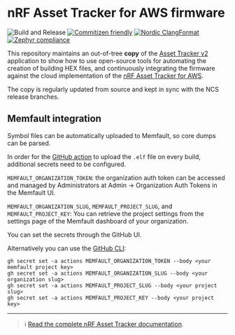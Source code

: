 # nRF Asset Tracker for AWS firmware

![Build and Release](https://github.com/NordicSemiconductor/asset-tracker-cloud-firmware-aws/workflows/Build%20and%20Release/badge.svg)
[![Commitizen friendly](https://img.shields.io/badge/commitizen-friendly-brightgreen.svg)](http://commitizen.github.io/cz-cli/)
[![Nordic ClangFormat](https://img.shields.io/static/v1?label=Nordic&message=ClangFormat&labelColor=00A9CE&color=337ab7)](https://github.com/nrfconnect/sdk-nrf/blob/main/.clang-format)
[![Zephyr compliance](https://img.shields.io/static/v1?label=Zephyr&message=compliance&labelColor=4e109e&color=337ab7)](https://docs.zephyrproject.org/latest/contribute/index.html#coding-style)

This repository maintains an out-of-tree **copy** of the
[Asset Tracker v2](https://github.com/nrfconnect/sdk-nrf/tree/main/applications/asset_tracker_v2)
application to show how to use open-source tools for automating the creation of
building HEX files, and continuously integrating the firmware against the cloud
implementation of the
[nRF Asset Tracker for AWS](https://github.com/NordicSemiconductor/asset-tracker-cloud-aws-js).

The copy is regularly updated from source and kept in sync with the NCS release
branches.

## Memfault integration

Symbol files can be automatically uploaded to Memfault, so core dumps can be
parsed.

In order for the [GitHub action](./.github/workflows/build-and-release.yaml) to
upload the `.elf` file on every build, additional secrets need to be configured.

`MEMFAULT_ORGANIZATION_TOKEN`: the organization auth token can be accessed and
managed by Administrators at Admin → Organization Auth Tokens in the Memfault
UI.

`MEMFAULT_ORGANIZATION_SLUG`, `MEMFAULT_PROJECT_SLUG`, and
`MEMFAULT_PROJECT_KEY`: You can retrieve the project settings from the settings
page of the Memfault dashboard of your organization.

You can set the secrets through the GitHub UI.

Alternatively you can use the [GitHub CLI](https://cli.github.com/):

    gh secret set -a actions MEMFAULT_ORGANIZATION_TOKEN --body <your memfault project key>
    gh secret set -a actions MEMFAULT_ORGANIZATION_SLUG --body <your organization slug>
    gh secret set -a actions MEMFAULT_PROJECT_SLUG --body <your project slug>
    gh secret set -a actions MEMFAULT_PROJECT_KEY --body <your project key>

---

> :information_source:
> [Read the complete nRF Asset Tracker documentation](https://nordicsemiconductor.github.io/asset-tracker-cloud-docs/).
